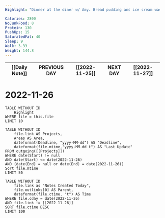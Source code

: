 ```yaml
---
Highlight: "Dinner at the diner w/ Amy. Bread pudding and ice cream was gooood."

Calories: 2800
NoJunkFood: 0
Protein: 130
PushUps: 15
SaturatedFat: 40
Sleep: 9
Walk: 3.33
Weight: 144.8
---
```

| [[Daily Note]] | **PREVIOUS DAY** | [[2022-11-25]] | **NEXT DAY** | [[2022-11-27]] |
| -------------- | ---------------- | -------------- | ------------ | -------------- |
# 2022-11-26
```dataview
TABLE WITHOUT ID
	Highlight
WHERE file = this.file
LIMIT 10
```
```dataview
TABLE WITHOUT ID
	file.link AS Projects,
	Areas AS Area,
	dateformat(Deadline, "yyyy-MM-dd") AS "Deadline",
	dateformat(file.mtime,"yyyy-MM-dd t") AS "Last Update"
FROM outgoing([[Projects]])
WHERE date(Start) != null
AND date(Start) <= date(2022-11-26)
AND (date(End) = null or date(End) = date(2022-11-26))
Sort file.mtime
LIMIT 50
```
```dataview
TABLE WITHOUT ID
	file.link as "Notes Created Today",
	file.outlinks[0] AS Parent,
	dateformat(file.ctime, "t") AS Time
WHERE file.cday = date(2022-11-26)
AND file.link != [[2022-11-26]]
SORT file.ctime DESC
LIMIT 100
```